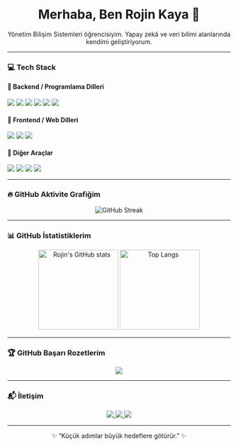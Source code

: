 <h1 align="center">Merhaba, Ben Rojin Kaya 👋</h1>

<p align="center">
Yönetim Bilişim Sistemleri öğrencisiyim. Yapay zekâ ve veri bilimi alanlarında kendimi geliştiriyorum.    
</p>

---

### 💻 Tech Stack

#### 🔹 Backend / Programlama Dilleri
<p>
  <img src="https://img.shields.io/badge/Python-3776AB?style=for-the-badge&logo=python&logoColor=white"/>
  <img src="https://img.shields.io/badge/SQL-003B57?style=for-the-badge&logo=sqlite&logoColor=white"/>
  <img src="https://img.shields.io/badge/Kotlin-0095D5?style=for-the-badge&logo=kotlin&logoColor=white"/>
  <img src="https://img.shields.io/badge/C-00599C?style=for-the-badge&logo=c&logoColor=white"/>
  <img src="https://img.shields.io/badge/C%23-239120?style=for-the-badge&logo=c-sharp&logoColor=white"/>
  <img src="https://img.shields.io/badge/JavaScript-F7DF1E?style=for-the-badge&logo=javascript&logoColor=black"/>
</p>

#### 🔹 Frontend / Web Dilleri
<p>
  <img src="https://img.shields.io/badge/HTML5-E34F26?style=for-the-badge&logo=html5&logoColor=white"/>
  <img src="https://img.shields.io/badge/CSS3-1572B6?style=for-the-badge&logo=css3&logoColor=white"/>
  <img src="https://img.shields.io/badge/Flutter-02569B?style=for-the-badge&logo=flutter&logoColor=white"/>
</p>

#### 🔹 Diğer Araçlar
<p>
  <img src="https://img.shields.io/badge/Git-F05032?style=for-the-badge&logo=git&logoColor=white"/>
  <img src="https://img.shields.io/badge/VSCode-0078D4?style=for-the-badge&logo=visual-studio-code&logoColor=white"/>
  <img src="https://img.shields.io/badge/Canva-00C4CC?style=for-the-badge&logo=canva&logoColor=white"/>
  <img src="https://img.shields.io/badge/Jupyter-F37626?style=for-the-badge&logo=jupyter&logoColor=white"/>
</p>

---
### 🔥 GitHub Aktivite Grafiğim
<p align="center">
  <img src="https://streak-stats.demolab.com?user=rojinkaya&theme=tokyonight&hide_border=true" alt="GitHub Streak"/>
</p>

---

### 📊 GitHub İstatistiklerim
<p align="center">
  <img src="https://github-readme-stats.vercel.app/api?username=rojinkaya&show_icons=true&theme=tokyonight" alt="Rojin's GitHub stats" height="180em" />
  <img src="https://github-readme-stats.vercel.app/api/top-langs/?username=rojinkaya&layout=compact&theme=tokyonight" alt="Top Langs" height="180em" />
</p>

---

### 🏆 GitHub Başarı Rozetlerim
<p align="center">
  <img src="https://github-profile-trophy.vercel.app/?username=rojinkaya&theme=tokyonight&no-frame=true&no-bg=true&margin-w=15" />
</p>

---

### 📬 İletişim
<p align="center">
  <a href="mailto:rojinkya33@gmail.com">
    <img src="https://img.shields.io/badge/Email-D14836?style=for-the-badge&logo=gmail&logoColor=white"/>
  </a>
  <a href="https://www.linkedin.com/in/rojin-kaya-652a18279">
    <img src="https://img.shields.io/badge/LinkedIn-0077B5?style=for-the-badge&logo=linkedin&logoColor=white"/>
  </a>
  <a href="https://github.com/rojinkaya">
    <img src="https://img.shields.io/badge/GitHub-100000?style=for-the-badge&logo=github&logoColor=white"/>
  </a>
</p>

---

<p align="center">✨ “Küçük adımlar büyük hedeflere götürür.” ✨</p>

